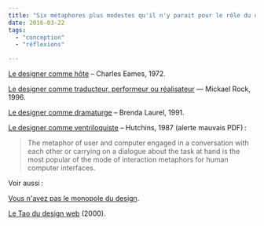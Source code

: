 ```yaml
---
title: "Six métaphores plus modestes qu'il n'y parait pour le rôle du designer"
date: 2016-03-22
tags:
  - "conception"
  - "réflexions"

---
```


[Le designer comme hôte](http://www.eamesoffice.com/the-work/the-guest-host-relationship/) – Charles Eames, 1972.

[Le designer comme traducteur, performeur ou réalisateur](http://2x4.org/ideas/22/designer-as-author/) — Mickael Rock, 1996.

[Le designer comme dramaturge](http://www.jnd.org/dn.mss/foreword_computers_.html) – Brenda Laurel, 1991.

[Le designer comme ventriloquiste](http://www.it.hiof.no/interaction-design/papers/hutchins1987mfi.pdf) – Hutchins, 1987 (alerte mauvais PDF) :

> The metaphor of user and computer engaged in a conversation with each other or carrying on a dialogue about the task at hand is the most popular of the mode of interaction metaphors for human computer interfaces.

Voir aussi :

[Vous n'avez pas le monopole du design](http://toutcequibouge.net/2014/09/vous-navez-pas-le-monopole-du-design/).

[Le Tao du design web](http://www.pompage.net/traduction/dao) (2000).
